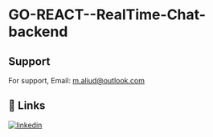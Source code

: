  
# GO-REACT--RealTime-Chat-backend 


## Support

For support, Email: m.aliud@outlook.com


## 🔗 Links
[![linkedin](https://img.shields.io/badge/linkedin-0A66C2?style=for-the-badge&logo=linkedin&logoColor=white)](https://www.linkedin.com/in/muhammed-ali-ud-ali76/)

